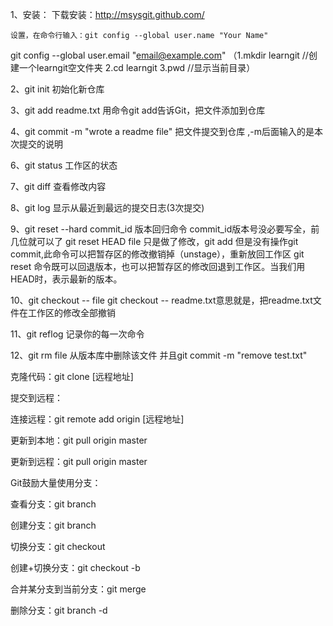 1、安装：
下载安装：http://msysgit.github.com/

    设置，在命令行输入：git config --global user.name "Your Name"
git config --global user.email "email@example.com"
（1.mkdir learngit   //创建一个learngit空文件夹     2.cd learngit           3.pwd   //显示当前目录）



2、git init        初始化新仓库

3、git add readme.txt            	用命令git add告诉Git，把文件添加到仓库

4、git commit -m "wrote a readme file"               把文件提交到仓库 ,-m后面输入的是本次提交的说明

6、git status    工作区的状态

7、git diff        查看修改内容

8、git log        显示从最近到最远的提交日志(3次提交)

9、git reset --hard commit_id       版本回归命令    commit_id版本号没必要写全，前几位就可以了
git reset HEAD file       只是做了修改，git add 但是没有操作git commit,此命令可以把暂存区的修改撤销掉（unstage），重新放回工作区
git reset       命令既可以回退版本，也可以把暂存区的修改回退到工作区。当我们用HEAD时，表示最新的版本。

10、git checkout -- file      git checkout -- readme.txt意思就是，把readme.txt文件在工作区的修改全部撤销


11、git reflog    记录你的每一次命令

12、git rm file    从版本库中删除该文件  并且git commit -m "remove test.txt"

克隆代码：git clone [远程地址]


提交到远程：

连接远程：git remote add origin [远程地址]

更新到本地：git pull origin master

更新到远程：git pull origin master


Git鼓励大量使用分支：

查看分支：git branch

创建分支：git branch <name>

切换分支：git checkout <name>

创建+切换分支：git checkout -b <name>

合并某分支到当前分支：git merge <name>

删除分支：git branch -d <name>




  
